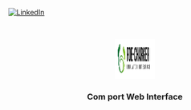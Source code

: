 [linkedin-shield]: https://img.shields.io/badge/-LinkedIn-black.svg?style=flat-square&logo=linkedin&colorB=555
[linkedin-url]: https://linkedin.com/in/boraciner
[![LinkedIn][linkedin-shield]][linkedin-url]



<!-- PROJECT LOGO -->
<br />
<p align="center">
  <a href="https://github.com/boraciner/charger-emulator-interface">
    <img src="public/logo.png" alt="Logo" width="80" height="80">
  </a>

  <h3 align="center">Com port Web Interface</h3>
